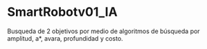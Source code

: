 # SmartRobotv01_IA
Busqueda de 2 objetivos por medio de algoritmos de búsqueda por amplitud, a*, avara, profundidad y costo.
 
